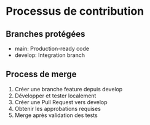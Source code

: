# Processus de contribution
## Branches protégées
- main: Production-ready code
- develop: Integration branch
## Process de merge
1. Créer une branche feature depuis develop
2. Développer et tester localement
3. Créer une Pull Request vers develop
4. Obtenir les approbations requises
5. Merge après validation des tests